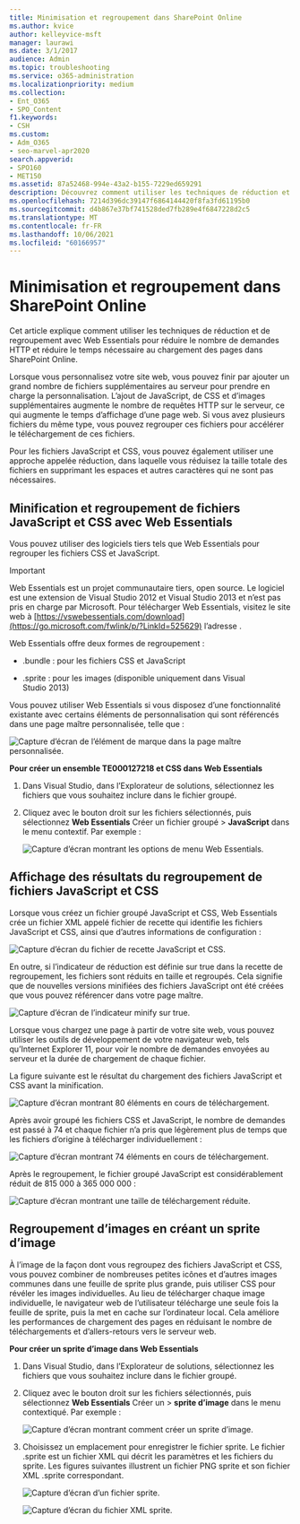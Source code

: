 ```yaml
---
title: Minimisation et regroupement dans SharePoint Online
ms.author: kvice
author: kelleyvice-msft
manager: laurawi
ms.date: 3/1/2017
audience: Admin
ms.topic: troubleshooting
ms.service: o365-administration
ms.localizationpriority: medium
ms.collection:
- Ent_O365
- SPO_Content
f1.keywords:
- CSH
ms.custom:
- Adm_O365
- seo-marvel-apr2020
search.appverid:
- SPO160
- MET150
ms.assetid: 87a52468-994e-43a2-b155-7229ed659291
description: Découvrez comment utiliser les techniques de réduction et de regroupement avec Web Essentials pour réduire les demandes HTTP et le temps nécessaire au chargement des pages dans SharePoint Online.
ms.openlocfilehash: 7214d396dc39147f6864144420f8fa3fd61195b0
ms.sourcegitcommit: d4b867e37bf741528ded7fb289e4f6847228d2c5
ms.translationtype: MT
ms.contentlocale: fr-FR
ms.lasthandoff: 10/06/2021
ms.locfileid: "60166957"
---
```

# <a name="minification-and-bundling-in-sharepoint-online"></a>Minimisation et regroupement dans SharePoint Online

Cet article explique comment utiliser les techniques de réduction et de regroupement avec Web Essentials pour réduire le nombre de demandes HTTP et réduire le temps nécessaire au chargement des pages dans SharePoint Online.
  
Lorsque vous personnalisez votre site web, vous pouvez finir par ajouter un grand nombre de fichiers supplémentaires au serveur pour prendre en charge la personnalisation. L’ajout de JavaScript, de CSS et d’images supplémentaires augmente le nombre de requêtes HTTP sur le serveur, ce qui augmente le temps d’affichage d’une page web. Si vous avez plusieurs fichiers du même type, vous pouvez regrouper ces fichiers pour accélérer le téléchargement de ces fichiers.
  
Pour les fichiers JavaScript et CSS, vous pouvez également utiliser une approche appelée réduction, dans laquelle vous réduisez la taille totale des fichiers en supprimant les espaces et autres caractères qui ne sont pas nécessaires.
  
## <a name="minification-and-bundling-javascript-and-css-files-with-web-essentials"></a>Minification et regroupement de fichiers JavaScript et CSS avec Web Essentials

Vous pouvez utiliser des logiciels tiers tels que Web Essentials pour regrouper les fichiers CSS et JavaScript.
  
> [!IMPORTANT]
> Web Essentials est un projet communautaire tiers, open source. Le logiciel est une extension de Visual Studio 2012 et Visual Studio 2013 et n’est pas pris en charge par Microsoft. Pour télécharger Web Essentials, visitez le site web à [https://vswebessentials.com/download](https://go.microsoft.com/fwlink/p/?LinkId=525629) l’adresse . 
  
Web Essentials offre deux formes de regroupement :
  
- .bundle : pour les fichiers CSS et JavaScript
    
- .sprite : pour les images (disponible uniquement dans Visual Studio 2013)
    
Vous pouvez utiliser Web Essentials si vous disposez d’une fonctionnalité existante avec certains éléments de personnalisation qui sont référencés dans une page maître personnalisée, telle que :
  
![Capture d’écran de l’élément de marque dans la page maître personnalisée.](../media/3a6eba36-973d-482b-8556-a9394b8ba19f.png)
  
 **Pour créer un ensemble TE000127218 et CSS dans Web Essentials**
  
1. Dans Visual Studio, dans l’Explorateur de solutions, sélectionnez les fichiers que vous souhaitez inclure dans le fichier groupé.
    
2. Cliquez avec le bouton droit sur les fichiers sélectionnés, puis sélectionnez **Web Essentials** Créer un fichier groupé \> **JavaScript** dans le menu contextif. Par exemple : 
    
    ![Capture d’écran montrant les options de menu Web Essentials.](../media/41aac84c-4538-4f78-b454-46e651f868a3.png)
  
## <a name="viewing-the-results-of-bundling-javascript-and-css-files"></a>Affichage des résultats du regroupement de fichiers JavaScript et CSS

Lorsque vous créez un fichier groupé JavaScript et CSS, Web Essentials crée un fichier XML appelé fichier de recette qui identifie les fichiers JavaScript et CSS, ainsi que d’autres informations de configuration : 
  
![Capture d’écran du fichier de recette JavaScript et CSS.](../media/7ba891f8-52d8-467b-a0f6-b062dd1137a4.png)
  
En outre, si l’indicateur de réduction est définie sur true dans la recette de regroupement, les fichiers sont réduits en taille et regroupés. Cela signifie que de nouvelles versions minifiées des fichiers JavaScript ont été créées que vous pouvez référencer dans votre page maître.
  
![Capture d’écran de l’indicateur minify sur true.](../media/50523af2-6412-4117-ac3d-5bd26f6d562e.png)
  
Lorsque vous chargez une page à partir de votre site web, vous pouvez utiliser les outils de développement de votre navigateur web, tels qu’Internet Explorer 11, pour voir le nombre de demandes envoyées au serveur et la durée de chargement de chaque fichier.
  
La figure suivante est le résultat du chargement des fichiers JavaScript et CSS avant la minification.
  
![Capture d’écran montrant 80 éléments en cours de téléchargement.](../media/e2df3912-1923-46e6-8cf2-3015a31554e1.png)
  
Après avoir groupé les fichiers CSS et JavaScript, le nombre de demandes est passé à 74 et chaque fichier n’a pris que légèrement plus de temps que les fichiers d’origine à télécharger individuellement :
  
![Capture d’écran montrant 74 éléments en cours de téléchargement.](../media/686c4387-70e8-4a74-9d45-059f33a91184.png)
  
Après le regroupement, le fichier groupé JavaScript est considérablement réduit de 815 000 à 365 000 000 :
  
![Capture d’écran montrant une taille de téléchargement réduite.](../media/5e7dbd98-faff-4f68-b320-108fb252e395.png)
  
## <a name="bundling-images-by-creating-an-image-sprite"></a>Regroupement d’images en créant un sprite d’image

À l’image de la façon dont vous regroupez des fichiers JavaScript et CSS, vous pouvez combiner de nombreuses petites icônes et d’autres images communes dans une feuille de sprite plus grande, puis utiliser CSS pour révéler les images individuelles. Au lieu de télécharger chaque image individuelle, le navigateur web de l’utilisateur télécharge une seule fois la feuille de sprite, puis la met en cache sur l’ordinateur local. Cela améliore les performances de chargement des pages en réduisant le nombre de téléchargements et d’allers-retours vers le serveur web.
  
 **Pour créer un sprite d’image dans Web Essentials**
  
1. Dans Visual Studio, dans l’Explorateur de solutions, sélectionnez les fichiers que vous souhaitez inclure dans le fichier groupé.
    
2. Cliquez avec le bouton droit sur les fichiers sélectionnés, puis sélectionnez **Web Essentials** Créer un \> **sprite d’image** dans le menu contextiqué. Par exemple : 
    
    ![Capture d’écran montrant comment créer un sprite d’image.](../media/de0fe741-4ef7-4e3b-bafa-ef9f4822dac6.png)
  
3. Choisissez un emplacement pour enregistrer le fichier sprite. Le fichier .sprite est un fichier XML qui décrit les paramètres et les fichiers du sprite. Les figures suivantes illustrent un fichier PNG sprite et son fichier XML .sprite correspondant.
    
    ![Capture d’écran d’un fichier sprite.](../media/0876bb2a-d1b9-4169-8e95-9c290d628d90.png)
  
    ![Capture d’écran du fichier XML sprite.](../media/d1f94776-280d-4d56-abb5-384f145d9989.png)
  

